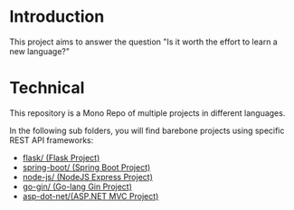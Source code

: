 # Introduction

This project aims to answer the question "Is it worth the effort to learn a new language?"

# Technical

This repository is a Mono Repo of multiple projects in different languages.

In the following sub folders, you will find barebone projects using specific REST API frameworks:
- [flask/ (Flask Project)](https://github.com/soonann/framework-comparison/tree/main/flask)
- [spring-boot/ (Spring Boot Project)](https://github.com/soonann/framework-comparison/tree/main/spring-boot)
- [node-js/ (NodeJS Express Project)](https://github.com/soonann/framework-comparison/tree/main/node-js)
- [go-gin/ (Go-lang Gin Project)](https://github.com/soonann/framework-comparison/tree/main/go-gin)
- [asp-dot-net/(ASP.NET MVC Project)](https://github.com/soonann/framework-comparison/tree/main/asp-dot-net)
